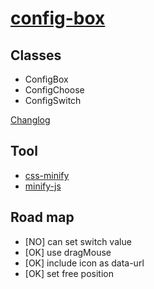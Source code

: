 # [config-box](https://github.com/jlongyam/config-box)

## Classes

- ConfigBox
- ConfigChoose
- ConfigSwitch

[Changlog](src/build/changelog.md)

## Tool

- [css-minify](https://www.cleancss.com/css-minify/)
- [minify-js](https://minify-js.com/)

## Road map

- [NO] can set switch value
- [OK] use dragMouse
- [OK] include icon as data-url
- [OK] set free position